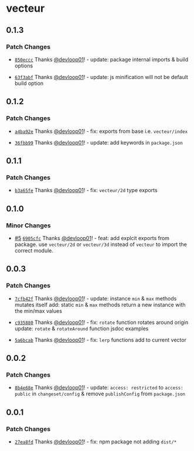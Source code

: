 # vecteur

## 0.1.3

### Patch Changes

- [`850eccc`](https://github.com/devloop01/vecteur/commit/850eccc94969b8b3e607b54a48649649a285811b) Thanks [@devloop01](https://github.com/devloop01)! - update: package internal imports & build options

- [`63f3abf`](https://github.com/devloop01/vecteur/commit/63f3abfcbaa584cec4564bcfeae09752a3abb177) Thanks [@devloop01](https://github.com/devloop01)! - update: js minification will not be default build option

## 0.1.2

### Patch Changes

- [`a4ba92e`](https://github.com/devloop01/vecteur/commit/a4ba92e9ca434376ed53aad28c5dae47d74f7f47) Thanks [@devloop01](https://github.com/devloop01)! - fix: exports from base i.e. `vecteur/index`

- [`36fbb99`](https://github.com/devloop01/vecteur/commit/36fbb99d38077e8b83cef0ebb1709f43d6dee4eb) Thanks [@devloop01](https://github.com/devloop01)! - update: add keywords in `package.json`

## 0.1.1

### Patch Changes

- [`b3a65fe`](https://github.com/devloop01/vecteur/commit/b3a65fef146f22d12a1619e95616f9d41ff895f4) Thanks [@devloop01](https://github.com/devloop01)! - fix: `vecteur/2d` type exports

## 0.1.0

### Minor Changes

- [#5](https://github.com/devloop01/vecteur/pull/5) [`6905cfc`](https://github.com/devloop01/vecteur/commit/6905cfc7543990f17207f0ad9b1984ab1bf9f2d6) Thanks [@devloop01](https://github.com/devloop01)! - feat: add explcit exports from package. use `vecteur/2d` or `vecteur/3d` instead of `vecteur` to import the correct module.

## 0.0.3

### Patch Changes

- [`7cfb42f`](https://github.com/devloop01/vecteur/commit/7cfb42f6766852c828e54ad0ec8cc7b69ea12be9) Thanks [@devloop01](https://github.com/devloop01)! - update: instance `min` & `max` methods mutates itself
  add: static `min` & `max` methods return a new instance with the min/max values

- [`c935880`](https://github.com/devloop01/vecteur/commit/c935880041db456aa4ae13aace3cf405e8f7f79b) Thanks [@devloop01](https://github.com/devloop01)! - fix: `rotate` function rotates around origin
  update: `rotate` & `rotateAround` function jsdoc examples

- [`5a6bcab`](https://github.com/devloop01/vecteur/commit/5a6bcabc3b1e68f1db62ddedf109373ef6a9796c) Thanks [@devloop01](https://github.com/devloop01)! - fix: `lerp` functions add to current vector

## 0.0.2

### Patch Changes

- [`8b4e68e`](https://github.com/devloop01/vecteur/commit/8b4e68eef248691f494c6d93f3cc88680ff8706a) Thanks [@devloop01](https://github.com/devloop01)! - update: `access: restricted` to `access: public` in `changeset/config` & remove `publishConfig` from `package.json`

## 0.0.1

### Patch Changes

- [`27ea8fd`](https://github.com/devloop01/vecteur/commit/27ea8fd6935e6022e2297aa10f38ed612ab9de96) Thanks [@devloop01](https://github.com/devloop01)! - fix: npm package not adding `dist/*`
